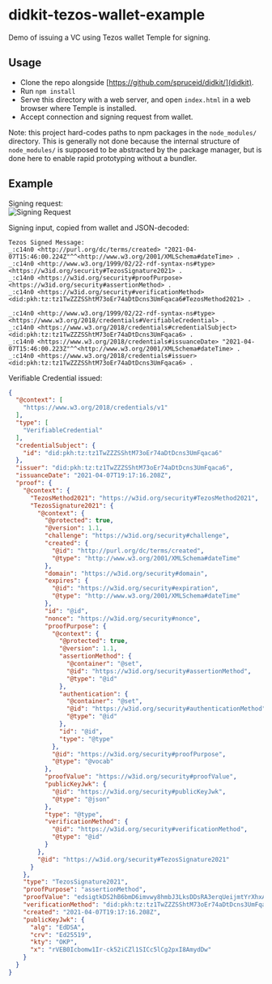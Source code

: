# didkit-tezos-wallet-example

Demo of issuing a VC using Tezos wallet Temple for signing.

## Usage

- Clone the repo alongside [https://github.com/spruceid/didkit/](didkit).
- Run `npm install`
- Serve this directory with a web server, and open `index.html` in a web browser where Temple is installed.
- Accept connection and signing request from wallet.

Note: this project hard-codes paths to npm packages in the `node_modules/` directory. This is generally not done because the internal structure of `node_modules/` is supposed to be abstracted by the package manager, but is done here to enable rapid prototyping without a bundler.

## Example

Signing request:  
![Signing Request](https://user-images.githubusercontent.com/95347/113930574-74db2a00-97bf-11eb-9956-c8c43aadb35a.png)

Signing input, copied from wallet and JSON-decoded:
```
Tezos Signed Message: 
_:c14n0 <http://purl.org/dc/terms/created> "2021-04-07T15:46:00.224Z"^^<http://www.w3.org/2001/XMLSchema#dateTime> .
_:c14n0 <http://www.w3.org/1999/02/22-rdf-syntax-ns#type> <https://w3id.org/security#TezosSignature2021> .
_:c14n0 <https://w3id.org/security#proofPurpose> <https://w3id.org/security#assertionMethod> .
_:c14n0 <https://w3id.org/security#verificationMethod> <did:pkh:tz:tz1TwZZZSShtM73oEr74aDtDcns3UmFqaca6#TezosMethod2021> .

_:c14n0 <http://www.w3.org/1999/02/22-rdf-syntax-ns#type> <https://www.w3.org/2018/credentials#VerifiableCredential> .
_:c14n0 <https://www.w3.org/2018/credentials#credentialSubject> <did:pkh:tz:tz1TwZZZSShtM73oEr74aDtDcns3UmFqaca6> .
_:c14n0 <https://www.w3.org/2018/credentials#issuanceDate> "2021-04-07T15:46:00.223Z"^^<http://www.w3.org/2001/XMLSchema#dateTime> .
_:c14n0 <https://www.w3.org/2018/credentials#issuer> <did:pkh:tz:tz1TwZZZSShtM73oEr74aDtDcns3UmFqaca6> .
```

Verifiable Credential issued:
```json
{
  "@context": [
    "https://www.w3.org/2018/credentials/v1"
  ],
  "type": [
    "VerifiableCredential"
  ],
  "credentialSubject": {
    "id": "did:pkh:tz:tz1TwZZZSShtM73oEr74aDtDcns3UmFqaca6"
  },
  "issuer": "did:pkh:tz:tz1TwZZZSShtM73oEr74aDtDcns3UmFqaca6",
  "issuanceDate": "2021-04-07T19:17:16.208Z",
  "proof": {
    "@context": {
      "TezosMethod2021": "https://w3id.org/security#TezosMethod2021",
      "TezosSignature2021": {
        "@context": {
          "@protected": true,
          "@version": 1.1,
          "challenge": "https://w3id.org/security#challenge",
          "created": {
            "@id": "http://purl.org/dc/terms/created",
            "@type": "http://www.w3.org/2001/XMLSchema#dateTime"
          },
          "domain": "https://w3id.org/security#domain",
          "expires": {
            "@id": "https://w3id.org/security#expiration",
            "@type": "http://www.w3.org/2001/XMLSchema#dateTime"
          },
          "id": "@id",
          "nonce": "https://w3id.org/security#nonce",
          "proofPurpose": {
            "@context": {
              "@protected": true,
              "@version": 1.1,
              "assertionMethod": {
                "@container": "@set",
                "@id": "https://w3id.org/security#assertionMethod",
                "@type": "@id"
              },
              "authentication": {
                "@container": "@set",
                "@id": "https://w3id.org/security#authenticationMethod",
                "@type": "@id"
              },
              "id": "@id",
              "type": "@type"
            },
            "@id": "https://w3id.org/security#proofPurpose",
            "@type": "@vocab"
          },
          "proofValue": "https://w3id.org/security#proofValue",
          "publicKeyJwk": {
            "@id": "https://w3id.org/security#publicKeyJwk",
            "@type": "@json"
          },
          "type": "@type",
          "verificationMethod": {
            "@id": "https://w3id.org/security#verificationMethod",
            "@type": "@id"
          }
        },
        "@id": "https://w3id.org/security#TezosSignature2021"
      }
    },
    "type": "TezosSignature2021",
    "proofPurpose": "assertionMethod",
    "proofValue": "edsigtkDS2hB6bmD6imvwy8hmbJ3LksDDsRA3erqUeijmtYrXhxANyRc4o4qW596DVEjVmvxDntpgyeNbL8yJAevPqZqNnqwxgD",
    "verificationMethod": "did:pkh:tz:tz1TwZZZSShtM73oEr74aDtDcns3UmFqaca6#TezosMethod2021",
    "created": "2021-04-07T19:17:16.208Z",
    "publicKeyJwk": {
      "alg": "EdDSA",
      "crv": "Ed25519",
      "kty": "OKP",
      "x": "rVEB0Icbomw1Ir-ck52iCZl1SICc5lCg2pxI8AmydDw"
    }
  }
}
```
